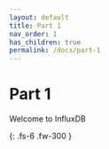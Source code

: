 ```yaml
---
layout: default
title: Part 1
nav_order: 1
has_children: true
permalink: /docs/part-1
---
```


# Part 1

Welcome to InfluxDB

{: .fs-6 .fw-300 }
